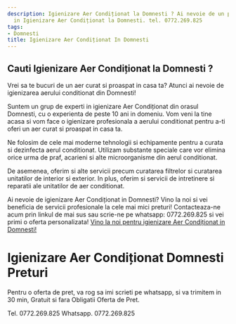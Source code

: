 ```yaml
---
description: Igienizare Aer Condiționat la Domnesti ? Ai nevoie de un profesionist
  in Igienizare Aer Condiționat la Domnesti. tel. 0772.269.825
tags:
- Domnesti
title: Igienizare Aer Condiționat In Domnesti
---
```



## Cauti Igienizare Aer Condiționat la Domnesti ?

Vrei sa te bucuri de un aer curat si proaspat in casa ta? Atunci ai nevoie de igienizarea aerului conditionat din Domnesti! 

Suntem un grup de experti in igienizare Aer Condiționat din orasul Domnesti, cu o experienta de peste 10 ani in domeniu. Vom veni la tine acasa si vom face o igienizare profesionala a aerului conditionat pentru a-ti oferi un aer curat si proaspat in casa ta.

Ne folosim de cele mai moderne tehnologii si echipamente pentru a curata si dezinfecta aerul conditionat. Utilizam substante speciale care vor elimina orice urma de praf, acarieni si alte microorganisme din aerul conditionat. 

De asemenea, oferim si alte servicii precum curatarea filtrelor si curatarea unitatilor de interior si exterior. In plus, oferim si servicii de intretinere si reparatii ale unitatilor de aer conditionat.

Ai nevoie de igienizare Aer Condiționat in Domnesti? Vino la noi si vei beneficia de servicii profesionale la cele mai mici preturi! Contacteaza-ne acum prin linkul de mai sus sau scrie-ne pe whatsapp: 0772.269.825 si vei primi o oferta personalizata! 
<a href="https://www.igienizare-aer-conditionat.ro/">Vino la noi pentru igienizare Aer Condiționat in Domnesti!</a>

# Igienizare Aer Condiționat Domnesti Preturi
Pentru o oferta de pret, va rog sa imi scrieti pe whatsapp, si va trimitem in 30 min, Gratuit si fara Obligatii Oferta de Pret.

Tel. 0772.269.825
Whatsapp. 0772.269.825